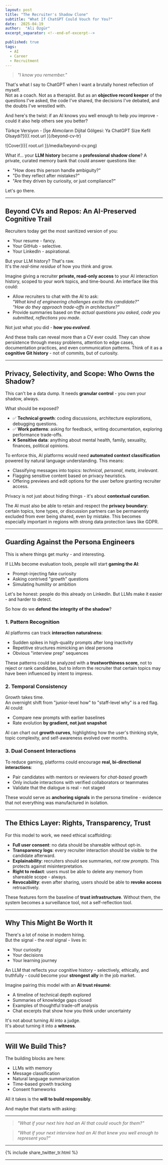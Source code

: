 ```yaml
---
layout: post
title: "The Recruiter's Shadow Clone"
subtitle: "What If ChatGPT Could Vouch for You?"
date:  2025-04-19
author:  "Ali Özgür"
excerpt_separator: <!--end-of-excerpt-->

published: true
tags:
  - AI
  - Career
  - Recruitment
---
```


> _"I know you remember."_

That's what I say to ChatGPT when I want a brutally honest reflection of myself.  
Not as a coach. Not as a therapist. But as an **objective record keeper** of the questions I've asked, the code I've shared, the decisions I've debated, and the doubts I've wrestled with.

And here's the twist: if an AI knows you well enough to help *you* improve - could it also help others see you better?

Türkçe Versiyon - [İşe Alımcıların Dijital Gölgesi: Ya ChatGPT Size Kefil Olsaydı?]({{ root.url }}/beyond-cv-tr)

![Cover]({{ root.url }}/media/beyond-cv.png)

<!--end-of-excerpt-->

What if… your **LLM history** became a **professional shadow clone**? A private, curated memory bank that could answer questions like:
- "How does this person handle ambiguity?"
- "Do they reflect after mistakes?"
- "Are they driven by curiosity, or just compliance?"

Let's go there.

---

## Beyond CVs and Repos: An AI-Preserved Cognitive Trail

Recruiters today get the most sanitized version of you:
- Your resume - fancy.
- Your GitHub - selective.
- Your LinkedIn - aspirational.

But your LLM history? That's raw.  
It's the *real-time residue* of how you think and grow.

Imagine giving a recruiter **private, read-only access** to your AI interaction history, scoped to your work topics, and time-bound. An interface like this could:
- Allow recruiters to chat with the AI to ask:  
  _"What kind of engineering challenges excite this candidate?"_  
  _"How do they approach trade-offs in architecture?"_
- Provide summaries based on the *actual questions you asked*, *code you submitted*, *reflections you made*.

Not just what you did - **how you *evolved***.

And these trails can reveal more than a CV ever could. They can show persistence through messy problems, attention to edge cases, documentation practices, and even communication patterns. Think of it as a **cognitive Git history** - not of commits, but of curiosity.

---

## Privacy, Selectivity, and Scope: Who Owns the Shadow?

This can't be a data dump. It needs **granular control** - you own your shadow, always.

What should be exposed?
- ✅ **Technical growth**: coding discussions, architecture explorations, debugging questions.
- ✅ **Work patterns**: asking for feedback, writing documentation, exploring performance trade-offs.
- ❌ **Sensitive data**: anything about mental health, family, sexuality, finances, political opinions.

To enforce this, AI platforms would need **automated context classification** powered by natural language understanding. This means:
- Classifying messages into topics: *technical*, *personal*, *meta*, *irrelevant*.
- Flagging sensitive content based on privacy heuristics.
- Offering previews and edit options for the user before granting recruiter access.

Privacy is not just about hiding things - it's about **contextual curation**.

The AI must also be able to retain and respect the **privacy boundary**: certain topics, tone types, or discussion partners can be permanently excluded from ever being shared, even by mistake. This becomes especially important in regions with strong data protection laws like GDPR.

---

## Guarding Against the Persona Engineers

This is where things get murky - and interesting.

If LLMs become evaluation tools, people will start **gaming the AI**:
- Prompt-injecting fake curiosity
- Asking contrived "growth" questions
- Simulating humility or ambition

Let's be honest: people do this already on LinkedIn. But LLMs make it easier - and harder to detect.

So how do we **defend the integrity of the shadow**?

### 1. Pattern Recognition
AI platforms can track **interaction naturalness**:
- Sudden spikes in high-quality prompts after long inactivity
- Repetitive structures mimicking an ideal persona
- Obvious "interview prep" sequences

These patterns could be analyzed with a **trustworthiness score**, not to reject or rank candidates, but to inform the recruiter that certain topics may have been influenced by intent to impress.

### 2. Temporal Consistency
Growth takes time.  
An overnight shift from "junior-level how" to "staff-level why" is a red flag. AI could:
- Compare new prompts with earlier baselines
- Rate evolution **by gradient, not just snapshot**

AI can chart out **growth curves**, highlighting how the user's thinking style, topic complexity, and self-awareness evolved over months.

### 3. Dual Consent Interactions
To reduce gaming, platforms could encourage **real, bi-directional interactions**:
- Pair candidates with mentors or reviewers for *chat-based growth*
- Only include interactions with verified collaborators or teammates
- Validate that the dialogue is real - not staged

These would serve as **anchoring signals** in the persona timeline - evidence that not everything was manufactured in isolation.

---

## The Ethics Layer: Rights, Transparency, Trust

For this model to work, we need ethical scaffolding:

- **Full user consent**: no data should be shareable without opt-in.
- **Transparency logs**: every recruiter interaction should be visible to the candidate afterward.
- **Explainability**: recruiters should see summaries, *not raw prompts*. This protects against misinterpretation.
- **Right to redact**: users must be able to delete any memory from shareable scope - always.
- **Revocability**: even after sharing, users should be able to **revoke access** retroactively.

These features form the baseline of **trust infrastructure**. Without them, the system becomes a surveillance tool, not a self-reflection tool.

---

## Why This Might Be Worth It

There's a lot of noise in modern hiring.  
But the signal - the *real* signal - lives in:
- Your curiosity
- Your decisions
- Your learning journey

An LLM that reflects your cognitive history - selectively, ethically, and truthfully - could become your **strongest ally** in the job market.

Imagine pairing this model with an **AI trust résumé**:
- A timeline of technical depth explored
- Summaries of knowledge gaps closed
- Examples of thoughtful trade-off analysis
- Chat excerpts that show how you think under uncertainty

It's not about turning AI into a judge.  
It's about turning it into a **witness**.

---

## Will We Build This?

The building blocks are here:
- LLMs with memory
- Message classification
- Natural language summarization
- Time-based growth tracking
- Consent frameworks

All it takes is the **will to build responsibly**.

And maybe that starts with asking:  

---

> _"What if your next hire had an AI that could vouch for them?"_


> _"What if your next interview had an AI that knew you well enough to represent you?"_

***
{% include share_twitter_tr.html %}

***
